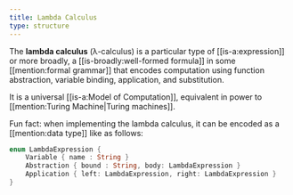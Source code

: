 ```yaml
---
title: Lambda Calculus
type: structure
---
```


The **lambda calculus** (λ-calculus) is a particular type of [[is-a:expression]] or more broadly, a [[is-broadly:well-formed formula]] in some [[mention:formal grammar]] that encodes computation using function abstraction, variable binding, application, and substitution.

It is a universal [[is-a:Model of Computation]], equivalent in power to [[mention:Turing Machine|Turing machines]].

Fun fact: when implementing the lambda calculus, it can be encoded as a [[mention:data type]] like as follows:
```rust
enum LambdaExpression {
	Variable { name : String }
	Abstraction { bound : String, body: LambdaExpression }
	Application { left: LambdaExpression, right: LambdaExpression }
}
```